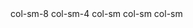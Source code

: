 <Container>
    <Row>
        <Col sm={8}>col-sm-8</Col>
        <Col sm={4}>col-sm-4</Col>
    </Row>
    <Row>
        <Col sm>col-sm</Col>
        <Col sm>col-sm</Col>
        <Col sm>col-sm</Col>
    </Row>
</Container>
